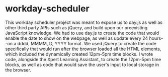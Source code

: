 # workday-scheduler
This workday scheduler project was meant to expose us to day.js as well as other third party APIs such as jQuery, and build upon our preexisting JavaScript knowledge. We had to use day.js to create the code that would enable the date to show on the webpage, as well as update every 24 hours--on a dddd, MMMM, D, YYYY format. We used jQuery to create the code specifically that would run after the browser loaded all the HTML elements, which included the dynamically created 12pm-5pm time blocks. I wrote code, alongside the Xpert Learning Assistant, to create the 12pm-5pm time blocks, as well as code that would save the user's input to local storage in the browser. 